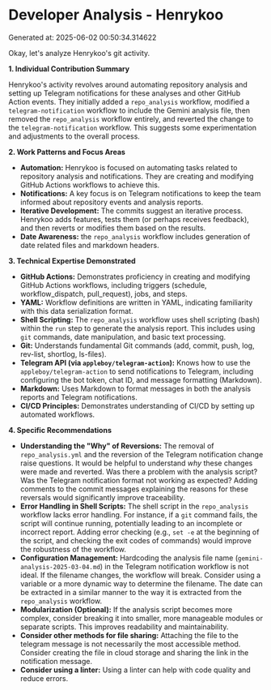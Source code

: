 # Developer Analysis - Henrykoo
Generated at: 2025-06-02 00:50:34.314622

Okay, let's analyze Henrykoo's git activity.

**1. Individual Contribution Summary**

Henrykoo's activity revolves around automating repository analysis and setting up Telegram notifications for these analyses and other GitHub Action events.  They initially added a `repo_analysis` workflow, modified a `telegram-notification` workflow to include the Gemini analysis file, then removed the `repo_analysis` workflow entirely, and reverted the change to the `telegram-notification` workflow.  This suggests some experimentation and adjustments to the overall process.

**2. Work Patterns and Focus Areas**

*   **Automation:** Henrykoo is focused on automating tasks related to repository analysis and notifications. They are creating and modifying GitHub Actions workflows to achieve this.
*   **Notifications:**  A key focus is on Telegram notifications to keep the team informed about repository events and analysis reports.
*   **Iterative Development:** The commits suggest an iterative process.  Henrykoo adds features, tests them (or perhaps receives feedback), and then reverts or modifies them based on the results.
*   **Date Awareness:** the `repo_analysis` workflow includes generation of date related files and markdown headers.

**3. Technical Expertise Demonstrated**

*   **GitHub Actions:**  Demonstrates proficiency in creating and modifying GitHub Actions workflows, including triggers (schedule, workflow_dispatch, pull_request), jobs, and steps.
*   **YAML:**  Workflow definitions are written in YAML, indicating familiarity with this data serialization format.
*   **Shell Scripting:**  The `repo_analysis` workflow uses shell scripting (bash) within the `run` step to generate the analysis report. This includes using `git` commands, date manipulation, and basic text processing.
*   **Git:**  Understands fundamental Git commands (add, commit, push, log, rev-list, shortlog, ls-files).
*   **Telegram API (via `appleboy/telegram-action`):**  Knows how to use the `appleboy/telegram-action` to send notifications to Telegram, including configuring the bot token, chat ID, and message formatting (Markdown).
*   **Markdown:**  Uses Markdown to format messages in both the analysis reports and Telegram notifications.
*   **CI/CD Principles:** Demonstrates understanding of CI/CD by setting up automated workflows.

**4. Specific Recommendations**

*   **Understanding the "Why" of Reversions:**  The removal of `repo_analysis.yml` and the reversion of the Telegram notification change raise questions.  It would be helpful to understand *why* these changes were made and reverted.  Was there a problem with the analysis script?  Was the Telegram notification format not working as expected?  Adding comments to the commit messages explaining the reasons for these reversals would significantly improve traceability.
*   **Error Handling in Shell Scripts:**  The shell script in the `repo_analysis` workflow lacks error handling. For instance, if a `git` command fails, the script will continue running, potentially leading to an incomplete or incorrect report. Adding error checking (e.g., `set -e` at the beginning of the script, and checking the exit codes of commands) would improve the robustness of the workflow.
*   **Configuration Management:** Hardcoding the analysis file name (`gemini-analysis-2025-03-04.md`) in the Telegram notification workflow is not ideal.  If the filename changes, the workflow will break.  Consider using a variable or a more dynamic way to determine the filename.  The date can be extracted in a similar manner to the way it is extracted from the `repo_analysis` workflow.
*   **Modularization (Optional):** If the analysis script becomes more complex, consider breaking it into smaller, more manageable modules or separate scripts.  This improves readability and maintainability.
*   **Consider other methods for file sharing:** Attaching the file to the telegram message is not necessarily the most accessible method. Consider creating the file in cloud storage and sharing the link in the notification message.
*   **Consider using a linter:** Using a linter can help with code quality and reduce errors.
